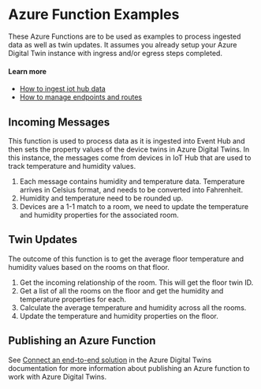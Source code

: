 # Azure Function Examples

These Azure Functions are to be used as examples to process ingested data as well as twin updates. It assumes you already setup your Azure Digital Twin instance with ingress and/or egress steps completed.

#### Learn more

- [How to ingest iot hub data](https://docs.microsoft.com/en-us/azure/digital-twins/how-to-ingest-iot-hub-data?tabs=portal)
- [How to manage endpoints and routes](https://docs.microsoft.com/en-us/azure/digital-twins/how-to-manage-routes?tabs=portal%2Cportal2%2Cportal3)

## Incoming Messages

This function is used to process data as it is ingested into Event Hub and then sets the property values of the device twins in Azure Digital Twins. In this instance, the messages come from devices in IoT Hub that are used to track temperature and humidity values.

1. Each message contains humidity and temperature data. Temperature arrives in Celsius format, and needs to be converted into Fahrenheit.
2. Humidity and temperature need to be rounded up.
3. Devices are a 1-1 match to a room, we need to update the temperature and humidity properties for the associated room.

## Twin Updates

The outcome of this function is to get the average floor temperature and humidity values based on the rooms on that floor.
 
1. Get the incoming relationship of the room. This will get the floor twin ID.
2. Get a list of all the rooms on the floor and get the humidity and temperature properties for each.
3. Calculate the average temperature and humidity across all the rooms.
4. Update the temperature and humidity properties on the floor.

## Publishing an Azure Function

See [Connect an end-to-end solution](https://docs.microsoft.com/azure/digital-twins/tutorial-end-to-end#set-up-the-sample-function-app) in the Azure Digital Twins documentation for more information about publishing an Azure function to work with Azure Digital Twins.
